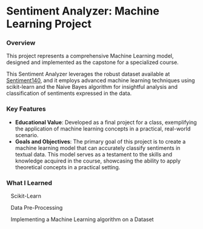 <h1>Sentiment Analyzer: Machine Learning Project</h1>
<h3>Overview</h3>
<p>This project represents a comprehensive Machine Learning model, designed and implemented as the capstone for a specialized course.</p>

<p>This Sentiment Analyzer leverages the robust dataset available at <a href="https://www.kaggle.com/datasets/kazanova/sentiment140">Sentiment140</a>, and it employs advanced machine learning techniques using scikit-learn and the Naive Bayes algorithm for insightful analysis and classification of sentiments expressed in the data.</p>

<h3>Key Features</h3>
<ul>
 <li><strong>Educational Value</strong>: Developed as a final project for a class, exemplifying the application of machine learning concepts in a practical, real-world scenario.</li>
 <li><strong>Goals and Objectives</strong>: The primary goal of this project is to create a machine learning model that can accurately classify sentiments in textual data. This model serves as a testament to the skills and knowledge acquired in the course, showcasing the
  ability to apply theoretical concepts in a practical setting.</li>
</ul>

<h3>What I Learned</h3>
<p>&nbsp&nbsp&nbspScikit-Learn</p>
<p>&nbsp&nbsp&nbspData Pre-Processing</p>
<p>&nbsp&nbsp&nbspImplementing a Machine Learning algorithm on a Dataset</p>
